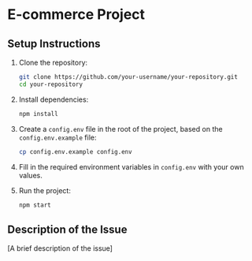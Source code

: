 # E-commerce Project

## Setup Instructions

1. Clone the repository:

   ```bash
   git clone https://github.com/your-username/your-repository.git
   cd your-repository
   ```

2. Install dependencies:

   ```bash
   npm install
   ```

3. Create a `config.env` file in the root of the project, based on the `config.env.example` file:

   ```bash
   cp config.env.example config.env
   ```

4. Fill in the required environment variables in `config.env` with your own values.

5. Run the project:
   ```bash
   npm start
   ```

## Description of the Issue

[A brief description of the issue]
